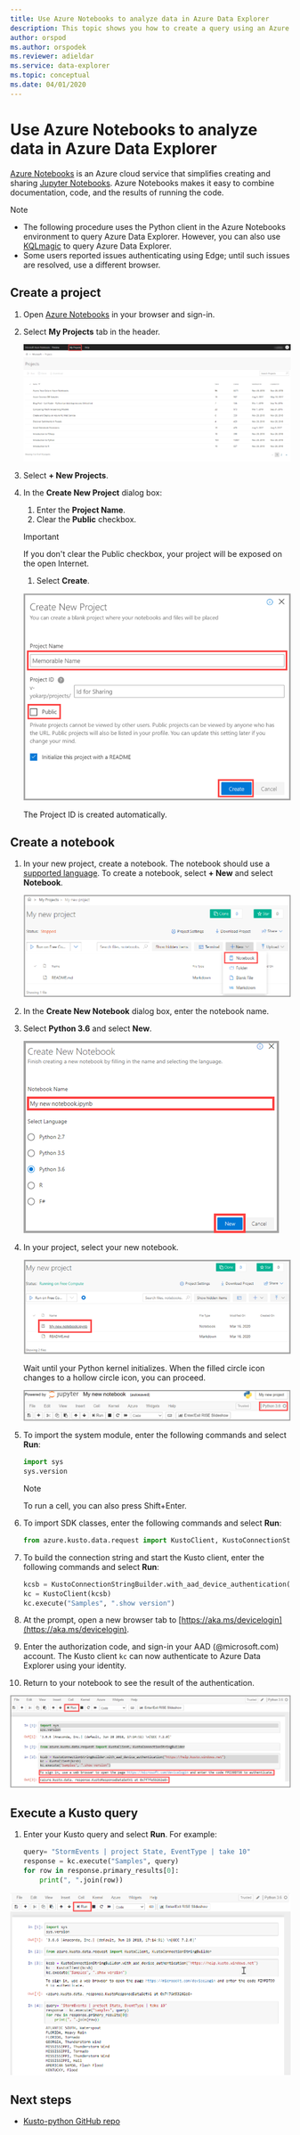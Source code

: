 ```yaml
---
title: Use Azure Notebooks to analyze data in Azure Data Explorer
description: This topic shows you how to create a query using an Azure Notebook
author: orspod
ms.author: orspodek
ms.reviewer: adieldar
ms.service: data-explorer
ms.topic: conceptual
ms.date: 04/01/2020
---
```


# Use Azure Notebooks to analyze data in Azure Data Explorer

[Azure Notebooks](https://notebooks.azure.com/) is an Azure cloud service that simplifies creating and sharing [Jupyter Notebooks](https://jupyter.org/). Azure Notebooks makes it easy to combine documentation, code, and the results of running the code.

> [!Note]
> * The following procedure uses the Python client in the Azure Notebooks environment to query Azure Data Explorer. However, you can also use [KQLmagic](https://docs.microsoft.com/azure/data-explorer/kqlmagic) to query Azure Data Explorer.
> * Some users reported issues authenticating using Edge; until such issues are resolved,
   use a different browser.

## Create a project

1. Open [Azure Notebooks](https://notebooks.azure.com/) in your browser and sign-in.

1. Select **My Projects** tab in the header. 

    [![](media/azurenotebooks/an-myprojects.png "My projects")](media/azurenotebooks/an-myprojects.png#lightbox)

1. Select **+ New Projects**.
    
1. In the **Create New Project** dialog box:
    1. Enter the **Project Name**.
    1. Clear the **Public** checkbox.
    >[!Important]
    > If you don't clear the Public checkbox, your project will be exposed on the open Internet.
    1. Select **Create**.
    
    ![Create a new project](media/azurenotebooks/an-create-new-project-blank.png)

    The Project ID is created automatically.

## Create a notebook

1. In your new project, create a notebook. The notebook should use a [supported language](https://github.com/Azure/azure-kusto-python#minimum-requirements).
To create a notebook, select **+ New** and select **Notebook**.

    ![Create new notebook](media/azurenotebooks/an-create-new-notebook-menu.png) 

1. In the **Create New Notebook** dialog box, enter the notebook name.

1. Select **Python 3.6** and select **New**.
    
    ![Create new notebook](media/azurenotebooks/an-create-new-notebook.png) 
    
1. In your project, select your new notebook.

    ![Select new notebook](media/azurenotebooks/an-select-notebook.png)

    Wait until your Python kernel initializes. When the filled circle icon changes to a hollow circle icon, you can proceed.

    ![Kernel initializes](media/azurenotebooks/an-python-init-icon.png)

1. To import the system module, enter the following commands and select **Run**:
    ```python
    import sys
    sys.version
    ```

    > [!Note]
    > To run a cell, you can also press Shift+Enter.

1.  To import SDK classes, enter the following commands and select **Run**:
    ```python
    from azure.kusto.data.request import KustoClient, KustoConnectionStringBuilder
    ```

1.  To build the connection string and start the Kusto client, enter the following commands and select **Run**:  
    ```python
    kcsb = KustoConnectionStringBuilder.with_aad_device_authentication("https://help.kusto.windows.net")
    kc = KustoClient(kcsb)
    kc.execute("Samples", ".show version")
    ```
1. At the prompt, open a new browser tab to [https://aka.ms/devicelogin](https://aka.ms/devicelogin). 
   
1. Enter the authorization code, and sign-in your AAD (@microsoft.com) account. The Kusto client `kc` can now authenticate to Azure Data Explorer using your identity.

1. Return to your notebook to see the result of the authentication. 

[![](media/azurenotebooks/an-python-commands.png "Python commands")](media/azurenotebooks/an-python-commands.png#lightbox)

## Execute a Kusto query

1. Enter your Kusto query and select **Run**. For example:

    ```python
    query= "StormEvents | project State, EventType | take 10"
    response = kc.execute("Samples", query)
    for row in response.primary_results[0]:
        print(", ".join(row))
    ```    

[![](media/azurenotebooks/an-commands.png "Python commands")](media/azurenotebooks/an-commands.png#lightbox)

## Next steps

* [Kusto-python GitHub repo](ttps://github.com/Azure/azure-kusto-python)
